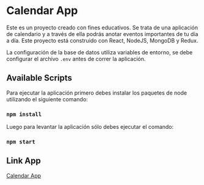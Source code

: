 # Calendar App

Este es un proyecto creado con fines educativos. Se trata de una aplicación de calendario y a través de ella podrás anotar eventos importantes de tu día a día.
Este proyecto está construido con React, NodeJS, MongoDB y Redux.

La configuración de la base de datos utiliza variables de entorno, se debe configurar el archivo `.env` antes de correr la aplicación.

## Available Scripts

Para ejecutar la aplicación primero debes instalar los paquetes de node utilizando el siguiente comando:

### `npm install`

Luego para levantar la aplicación sólo debes ejecutar el comando:

### `npm start`

## Link App

[Calendar App](https://mern-calendar-backend-ig.herokuapp.com)
